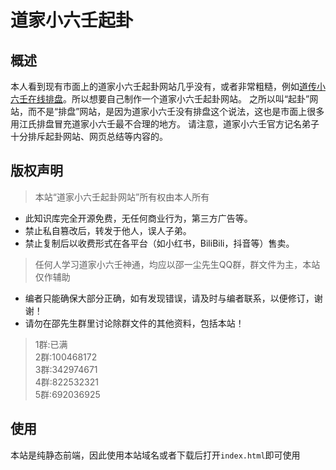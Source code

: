 # 道家小六壬起卦

## 概述
   本人看到现有市面上的道家小六壬起卦网站几乎没有，或者非常粗糙，例如[道传小六壬在线排盘](https://xiao6ren.com/)。所以想要自己制作一个道家小六壬起卦网站。
之所以叫“起卦”网站，而不是“排盘”网站，是因为道家小六壬没有排盘这个说法，这也是市面上很多用江氏排盘冒充道家小六壬最不合理的地方。
请注意，道家小六壬官方记名弟子十分排斥起卦网站、网页总结等内容的。

## 版权声明
> 本站“道家小六壬起卦网站”所有权由本人所有
- 此知识库完全开源免费，无任何商业行为，第三方广告等。
- 禁止私自篡改后，转发于他人，误人子弟。
- 禁止复制后以收费形式在各平台（如小红书，BiliBili，抖音等）售卖。

> 任何人学习道家小六壬神通，均应以邵一尘先生QQ群，群文件为主，本站仅作辅助
- 编者只能确保大部分正确，如有发现错误，请及时与编者联系，以便修订，谢谢！
- 请勿在邵先生群里讨论除群文件的其他资料，包括本站！

> 1群:已满<br>
2群:100468172 <br>
3群:342974671 <br>
4群:822532321<br>
5群:692036925<br>

## 使用
本站是纯静态前端，因此使用本站域名或者下载后打开```index.html```即可使用
